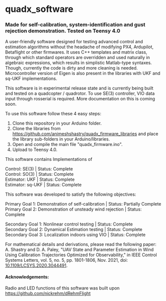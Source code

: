 # quadx_software
 
### Made for self-calibration, system-identification and gust rejection demonstration. Tested on Teensy 4.0

A user-friendly software designed for testing advanced control and estimation algorithms without the headache of modifying PX4, Ardupilot, Betaflight or other firmwares. It uses C++ templates and matrix class, through which standard operators are overridden and used naturally in algebraic expressions, which results in simplistic Matlab-type syntaxes. Though, currently the code is dirty and more cleaning is needed. Microcontroller version of Eigen is also present in the libraries with UKF and sq-UKF implementations.

This software is in experimental release state and is currently being built and tested on a quadcopter / quadrotor. To use SE(3) controller, VIO data input through rosserial is required. More documentation on this is coming soon.

To use this software follow these 4 easy steps:
1.  Clone this repository in your Arduino folder.
2.  Clone the libraries from https://github.com/animeshshastry/quadx_firmware_libraries and place the library sub-folders in your Arduino/libraries.
3.  Open and compile the main file "quadx_firmware.ino".
4.  Upload to Teensy 4.0.

This software contains Implementations of

Control: SE(3) | Status: Complete<br/>
Control: SO(3) | Status: Complete<br/>
Estimator: UKF | Status: Complete<br/>
Estimator: sq-UKF | Status: Complete<br/>

This software was developed to satisfy the following objectives:

Primary Goal 1: Demonstration of self-calibration | Status: Partially Complete<br/>
Primary Goal 2: Demonstration of unsteady wind rejection | Status: Complete<br/>

Secondary Goal 1: Nonlinear control testing | Status: Complete<br/>
Secondary Goal 2: Dynamical Estimation testing | Status: Complete<br/>
Secondary Goal 3: Localization indoors using VIO | Status: Complete<br/>

For mathematical details and derivations, please read the following paper:<br/>
A. Shastry and D. A. Paley, "UAV State and Parameter Estimation in Wind Using Calibration Trajectories Optimized for Observability," in IEEE Control Systems Letters, vol. 5, no. 5, pp. 1801-1806, Nov. 2021, doi: [10.1109/LCSYS.2020.3044491](https://doi.org/10.1109/LCSYS.2020.3044491).

#### Acknowledgements:
Radio and LED functions of this software was built upon https://github.com/nickrehm/dRehmFlight
